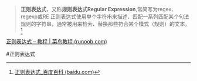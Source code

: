 >**正则表达式**，又称**规则表达式Regular Expression**,常简写为regex、regexp或RE
>正则表达式使用单个字符串来描述、匹配一系列匹配某个句法规则的字符串，通常被用来检索、替换那些符合某个模式（规则）的文本。[^1]
>
[^1]:[正则表达式_百度百科 (baidu.com)](https://baike.baidu.com/item/%E6%AD%A3%E5%88%99%E8%A1%A8%E8%BE%BE%E5%BC%8F/1700215)

[正则表达式 – 教程 | 菜鸟教程 (runoob.com)](https://www.runoob.com/regexp/regexp-tutorial.html)





#正则表达式